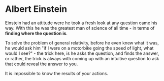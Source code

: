 # Albert Einstein

Einstein had an attitude were he took a fresh look at any question came his way. With this he was the greatest man of science of all time - in terms of **finding where the question is**.

To solve the problem of general relativity, before he even knew what it was, he would ask him "if I were on a motorbike going the speed of light, what would I see?" - the trick here, is he asks the question, and finds the answer, or rather, the trick is always with coming up with an intuitive question to ask that could reveal the answer to you.

It is impossible to know the results of your actions.
